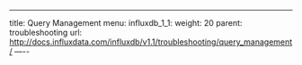 ---
title: Query Management
menu:
  influxdb_1_1:
    weight: 20
    parent: troubleshooting
    url: http://docs.influxdata.com/influxdb/v1.1/troubleshooting/query_management/
—--
